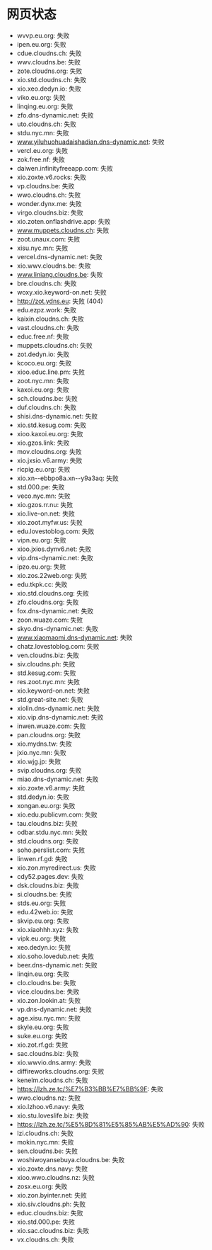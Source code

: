 # 网页状态
- wvvp.eu.org: 失败
- ipen.eu.org: 失败
- cdue.cloudns.ch: 失败
- wwv.cloudns.be: 失败
- zote.cloudns.org: 失败
- xio.std.cloudns.ch: 失败
- xio.xeo.dedyn.io: 失败
- viko.eu.org: 失败
- linqing.eu.org: 失败
- zfo.dns-dynamic.net: 失败
- uto.cloudns.ch: 失败
- stdu.nyc.mn: 失败
- www.yiluhuohuadaishadian.dns-dynamic.net: 失败
- vercl.eu.org: 失败
- zok.free.nf: 失败
- daiwen.infinityfreeapp.com: 失败
- xio.zoxte.v6.rocks: 失败
- vp.cloudns.be: 失败
- wwo.cloudns.ch: 失败
- wonder.dynx.me: 失败
- virgo.cloudns.biz: 失败
- xio.zoten.onflashdrive.app: 失败
- www.muppets.cloudns.ch: 失败
- zoot.unaux.com: 失败
- xisu.nyc.mn: 失败
- vercel.dns-dynamic.net: 失败
- xio.wwv.cloudns.be: 失败
- www.liniang.cloudns.be: 失败
- bre.cloudns.ch: 失败
- woxy.xio.keyword-on.net: 失败
- http://zot.ydns.eu: 失败 (404)
- edu.ezpz.work: 失败
- kaixin.cloudns.ch: 失败
- vast.cloudns.ch: 失败
- educ.free.nf: 失败
- muppets.cloudns.ch: 失败
- zot.dedyn.io: 失败
- kcoco.eu.org: 失败
- xioo.educ.line.pm: 失败
- zoot.nyc.mn: 失败
- kaxoi.eu.org: 失败
- sch.cloudns.be: 失败
- duf.cloudns.ch: 失败
- shisi.dns-dynamic.net: 失败
- xio.std.kesug.com: 失败
- xioo.kaxoi.eu.org: 失败
- xio.gzos.link: 失败
- mov.cloudns.org: 失败
- xio.jxsio.v6.army: 失败
- ricpig.eu.org: 失败
- xio.xn--ebbpo8a.xn--y9a3aq: 失败
- std.000.pe: 失败
- veco.nyc.mn: 失败
- xio.gzos.rr.nu: 失败
- xio.live-on.net: 失败
- xio.zoot.myfw.us: 失败
- edu.lovestoblog.com: 失败
- vipn.eu.org: 失败
- xioo.jxios.dynv6.net: 失败
- vip.dns-dynamic.net: 失败
- ipzo.eu.org: 失败
- xio.zos.22web.org: 失败
- edu.tkpk.cc: 失败
- xio.std.cloudns.org: 失败
- zfo.cloudns.org: 失败
- fox.dns-dynamic.net: 失败
- zoon.wuaze.com: 失败
- skyo.dns-dynamic.net: 失败
- www.xiaomaomi.dns-dynamic.net: 失败
- chatz.lovestoblog.com: 失败
- ven.cloudns.biz: 失败
- siv.cloudns.ph: 失败
- std.kesug.com: 失败
- res.zoot.nyc.mn: 失败
- xio.keyword-on.net: 失败
- std.great-site.net: 失败
- xiolin.dns-dynamic.net: 失败
- xio.vip.dns-dynamic.net: 失败
- inwen.wuaze.com: 失败
- pan.cloudns.org: 失败
- xio.mydns.tw: 失败
- jxio.nyc.mn: 失败
- xio.wjg.jp: 失败
- svip.cloudns.org: 失败
- miao.dns-dynamic.net: 失败
- xio.zoxte.v6.army: 失败
- std.dedyn.io: 失败
- xongan.eu.org: 失败
- xio.edu.publicvm.com: 失败
- tau.cloudns.biz: 失败
- odbar.stdu.nyc.mn: 失败
- std.cloudns.org: 失败
- soho.perslist.com: 失败
- linwen.rf.gd: 失败
- xio.zon.myredirect.us: 失败
- cdy52.pages.dev: 失败
- dsk.cloudns.biz: 失败
- si.cloudns.be: 失败
- stds.eu.org: 失败
- edu.42web.io: 失败
- skvip.eu.org: 失败
- xio.xiaohhh.xyz: 失败
- vipk.eu.org: 失败
- xeo.dedyn.io: 失败
- xio.soho.lovedub.net: 失败
- beer.dns-dynamic.net: 失败
- linqin.eu.org: 失败
- clo.cloudns.be: 失败
- vice.cloudns.be: 失败
- xio.zon.lookin.at: 失败
- vp.dns-dynamic.net: 失败
- age.xisu.nyc.mn: 失败
- skyle.eu.org: 失败
- suke.eu.org: 失败
- xio.zot.rf.gd: 失败
- sac.cloudns.biz: 失败
- xio.wwvio.dns.army: 失败
- diffireworks.cloudns.org: 失败
- kenelm.cloudns.ch: 失败
- https://lzh.ze.tc/%E7%B3%BB%E7%BB%9F: 失败
- wwo.cloudns.nz: 失败
- xio.lzhoo.v6.navy: 失败
- xio.stu.loveslife.biz: 失败
- https://lzh.ze.tc/%E5%8D%81%E5%85%AB%E5%AD%90: 失败
- lzi.cloudns.ch: 失败
- mokin.nyc.mn: 失败
- sen.cloudns.be: 失败
- woshiwoyansebuya.cloudns.be: 失败
- xio.zoxte.dns.navy: 失败
- xioo.wwo.cloudns.nz: 失败
- zosx.eu.org: 失败
- xio.zon.byinter.net: 失败
- xio.siv.cloudns.ph: 失败
- educ.cloudns.biz: 失败
- xio.std.000.pe: 失败
- xio.sac.cloudns.biz: 失败
- vx.cloudns.ch: 失败
